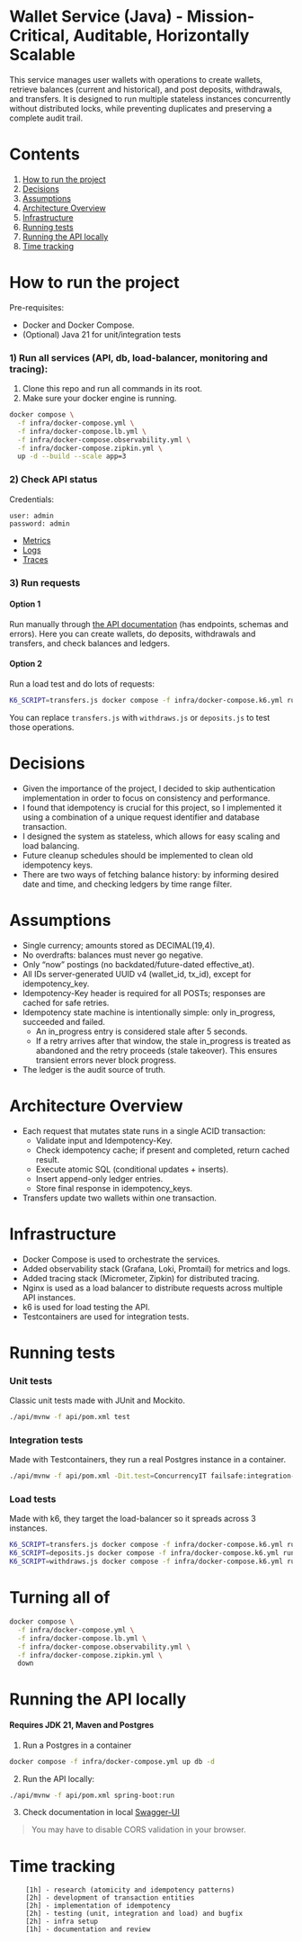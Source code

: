 # Wallet Service (Java) - Mission-Critical, Auditable, Horizontally Scalable

This service manages user wallets with operations to create wallets, retrieve balances (current and historical), and post deposits, withdrawals, and transfers.
It is designed to run multiple stateless instances concurrently without distributed locks, while preventing duplicates and preserving a complete audit trail.

# Contents

1. [How to run the project](#how-to-run-the-project)
2. [Decisions](#decisions)
3. [Assumptions](#assumptions)
4. [Architecture Overview](#architecture-overview)
5. [Infrastructure](#infrastructure)
6. [Running tests](#running-tests)
8. [Running the API locally](#running-the-api-locally)
9. [Time tracking](#time-tracking)

# How to run the project

Pre-requisites:

- Docker and Docker Compose.
- (Optional) Java 21 for unit/integration tests

### 1) Run all services (API, db, load-balancer, monitoring and tracing):

1. Clone this repo and run all commands in its root.
2. Make sure your docker engine is running.

```bash
docker compose \
  -f infra/docker-compose.yml \
  -f infra/docker-compose.lb.yml \
  -f infra/docker-compose.observability.yml \
  -f infra/docker-compose.zipkin.yml \
  up -d --build --scale app=3
```

### 2) Check API status

Credentials:

```
user: admin
password: admin
```

- [Metrics](http://localhost:3000/explore/metrics/trail)
- [Logs](http://localhost:3000/explore?left=%5B%22now-1h%22,%22now%22,%22Loki%22,%7B%22expr%22%3A%22%7Bjob%3D%5C%22app-logs%5C%22%7D%22%7D%5D)
- [Traces](http://localhost:9411)

### 3) Run requests

#### Option 1

Run manually through [the API documentation](http://localhost:8081/wallet-api/swagger-ui/index.html) (has endpoints, schemas and errors).
Here you can create wallets, do deposits, withdrawals and transfers, and check balances and ledgers.

#### Option 2

Run a load test and do lots of requests:

```bash
K6_SCRIPT=transfers.js docker compose -f infra/docker-compose.k6.yml run --rm k6
```

You can replace `transfers.js` with `withdraws.js` or `deposits.js` to test those operations.

# Decisions

- Given the importance of the project, I decided to skip authentication implementation in order to focus on consistency and performance.
- I found that idempotency is crucial for this project, so I implemented it using a combination of a unique request identifier and database transaction.
- I designed the system as stateless, which allows for easy scaling and load balancing.
- Future cleanup schedules should be implemented to clean old idempotency keys.
- There are two ways of fetching balance history: by informing desired date and time, and checking ledgers by time range filter.

# Assumptions

- Single currency; amounts stored as DECIMAL(19,4).
- No overdrafts: balances must never go negative.
- Only “now” postings (no backdated/future-dated effective_at).
- All IDs server-generated UUID v4 (wallet_id, tx_id), except for idempotency_key.
- Idempotency-Key header is required for all POSTs; responses are cached for safe retries.
- Idempotency state machine is intentionally simple: only in_progress, succeeded and failed.
    - An in_progress entry is considered stale after 5 seconds.
    - If a retry arrives after that window, the stale in_progress is treated as abandoned and the retry proceeds (stale takeover). This ensures transient errors never block progress.
- The ledger is the audit source of truth.

# Architecture Overview

- Each request that mutates state runs in a single ACID transaction:
    - Validate input and Idempotency-Key.
    - Check idempotency cache; if present and completed, return cached result.
    - Execute atomic SQL (conditional updates + inserts).
    - Insert append-only ledger entries.
    - Store final response in idempotency_keys.
- Transfers update two wallets within one transaction.

# Infrastructure

- Docker Compose is used to orchestrate the services.
- Added observability stack (Grafana, Loki, Promtail) for metrics and logs.
- Added tracing stack (Micrometer, Zipkin) for distributed tracing.
- Nginx is used as a load balancer to distribute requests across multiple API instances.
- k6 is used for load testing the API.
- Testcontainers are used for integration tests.

# Running tests

### Unit tests

Classic unit tests made with JUnit and Mockito.

```bash
./api/mvnw -f api/pom.xml test
```

### Integration tests

Made with Testcontainers, they run a real Postgres instance in a container.

```bash
./api/mvnw -f api/pom.xml -Dit.test=ConcurrencyIT failsafe:integration-test failsafe:verify
```

### Load tests

Made with k6, they target the load-balancer so it spreads across 3 instances.

```bash
K6_SCRIPT=transfers.js docker compose -f infra/docker-compose.k6.yml run --rm k6
K6_SCRIPT=deposits.js docker compose -f infra/docker-compose.k6.yml run --rm k6
K6_SCRIPT=withdraws.js docker compose -f infra/docker-compose.k6.yml run --rm k6
```

# Turning all of

```bash
docker compose \
  -f infra/docker-compose.yml \
  -f infra/docker-compose.lb.yml \
  -f infra/docker-compose.observability.yml \
  -f infra/docker-compose.zipkin.yml \
  down
```

# Running the API locally

#### Requires JDK 21, Maven and Postgres

1. Run a Postgres in a container

```bash
docker compose -f infra/docker-compose.yml up db -d
```

2. Run the API locally:

```bash
./api/mvnw -f api/pom.xml spring-boot:run
```

3. Check documentation in local [Swagger-UI](http://localhost:8080/wallet-api/swagger-ui/index.html)

> You may have to disable CORS validation in your browser.

# Time tracking

```
    [1h] - research (atomicity and idempotency patterns)
    [2h] - development of transaction entities
    [2h] - implementation of idempotency
    [2h] - testing (unit, integration and load) and bugfix
    [2h] - infra setup
    [1h] - documentation and review
```
